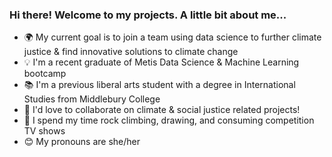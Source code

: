 ### Hi there! Welcome to my projects. A little bit about me...

- :earth_africa: My current goal is to join a team using data science to further climate justice & find innovative solutions to climate change
- :bulb: I'm a recent graduate of Metis Data Science & Machine Learning bootcamp
- :books: I'm a previous liberal arts student with a degree in International Studies from Middlebury College
- :tada: I'd love to collaborate on climate & social justice related projects! 
- :sunrise_over_mountains: I spend my time rock climbing, drawing, and consuming competition TV shows
- :blush: My pronouns are she/her

<!--
**ninaksweeney/ninaksweeney** is a ✨ _special_ ✨ repository because its `README.md` (this file) appears on your GitHub profile.

Here are some ideas to get you started:

- 🔭 I’m currently working on ...
- 🌱 I’m currently learning ...
- 👯 I’m looking to collaborate on ...
- 🤔 I’m looking for help with ...
- 💬 Ask me about ...
- 📫 How to reach me: ...
- 😄 Pronouns: ...
- ⚡ Fun fact: ...
-->
